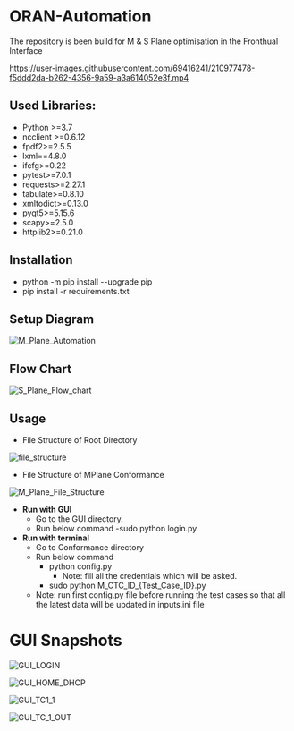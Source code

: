 # ORAN-Automation
The repository is been build for  M &amp; S Plane optimisation in the Fronthual Interface

https://user-images.githubusercontent.com/69416241/210977478-f5ddd2da-b262-4356-9a59-a3a614052e3f.mp4



## Used Libraries: 
- Python >=3.7
- ncclient >=0.6.12
- fpdf2>=2.5.5
- lxml==4.8.0
- ifcfg>=0.22
- pytest>=7.0.1
- requests>=2.27.1
- tabulate>=0.8.10
- xmltodict>=0.13.0
- pyqt5>=5.15.6
- scapy>=2.5.0
- httplib2>=0.21.0

## Installation
- python -m pip install --upgrade pip
- pip install -r requirements.txt


## Setup Diagram

![M_Plane_Automation](https://user-images.githubusercontent.com/69416241/210972509-63f75236-dd1a-44b6-9209-418d64572fc5.png)

## Flow Chart
![S_Plane_Flow_chart](https://user-images.githubusercontent.com/69416241/210972318-9e5eca90-16b6-41f7-9a38-e4ccac5e1a4b.png)

## Usage
- File Structure of Root Directory

![file_structure](https://user-images.githubusercontent.com/69416241/210973779-9e650025-561d-4d45-b765-2fbe6553e0ef.png)
- File Structure of MPlane Conformance

![M_Plane_File_Structure](https://user-images.githubusercontent.com/69416241/210973871-3fa31167-7c37-4bfa-831b-ee7fcd212053.png)

- **Run with GUI**
  - Go to the GUI directory.
  - Run below command
    -sudo python login.py
- **Run with terminal**
  - Go to Conformance directory
  - Run below command
    - python config.py 
      - Note:  fill all the credentials which will be asked.
    - sudo python M_CTC_ID_{Test_Case_ID}.py
  - Note: run first config.py file before running the test cases so that all the latest data will be updated in inputs.ini file 

# GUI Snapshots
![GUI_LOGIN](https://user-images.githubusercontent.com/69416241/210974877-470b983d-5f0a-484a-8af0-68b26b402c50.png)

![GUI_HOME_DHCP](https://user-images.githubusercontent.com/69416241/210974909-c3370732-ee05-4ae1-8b51-1af81f5ff2a3.png)

![GUI_TC1_1](https://user-images.githubusercontent.com/69416241/210975050-68f29b67-3361-4f77-abb8-3c8190a6f799.png)

![GUI_TC_1_OUT](https://user-images.githubusercontent.com/69416241/210975079-84c7c02d-35ee-415a-9e27-7db4430220f1.png)

